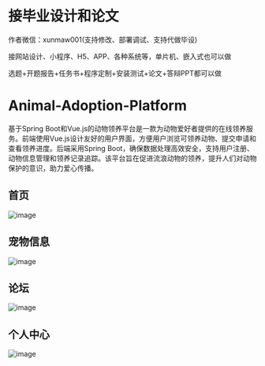 # 接毕业设计和论文
作者微信：xunmaw001(支持修改、部署调试、支持代做毕设)

接网站设计、小程序、H5、APP、各种系统等，单片机、嵌入式也可以做

选题+开题报告+任务书+程序定制+安装测试+论文+答辩PPT都可以做
# Animal-Adoption-Platform
基于Spring Boot和Vue.js的动物领养平台是一款为动物爱好者提供的在线领养服务。前端使用Vue.js设计友好的用户界面，方便用户浏览可领养动物、提交申请和查看领养进度。后端采用Spring Boot，确保数据处理高效安全，支持用户注册、动物信息管理和领养记录追踪。该平台旨在促进流浪动物的领养，提升人们对动物保护的意识，助力爱心传播。
## 首页
![image](https://github.com/user-attachments/assets/1797e54a-857b-4e54-b61a-a9f78fc0bef2)
## 宠物信息
![image](https://github.com/user-attachments/assets/b9e43573-28e7-4299-9e11-ec7573648aab)
## 论坛
![image](https://github.com/user-attachments/assets/96d3e950-ab06-43c6-89d7-bf4ac3cd8ab6)
## 个人中心
![image](https://github.com/user-attachments/assets/5ec84147-c5de-48f4-8d2b-fbac102fa902)
